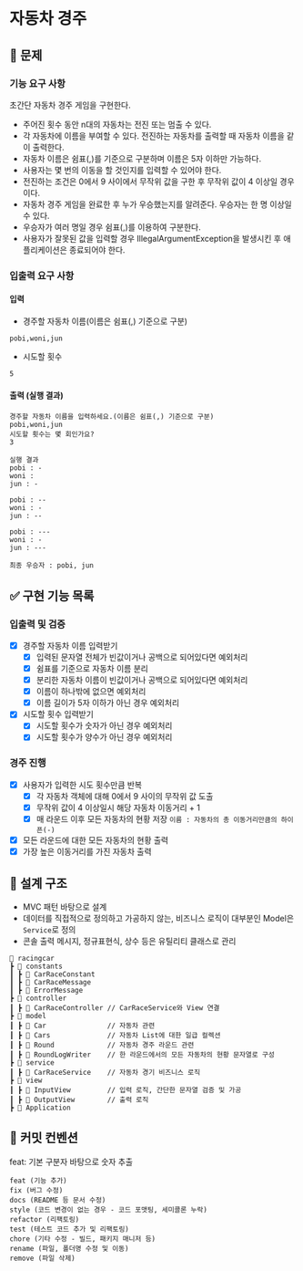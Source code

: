 # 자동차 경주

## 💭 문제
### 기능 요구 사항
초간단 자동차 경주 게임을 구현한다.

* 주어진 횟수 동안 n대의 자동차는 전진 또는 멈출 수 있다.
* 각 자동차에 이름을 부여할 수 있다. 전진하는 자동차를 출력할 때 자동차 이름을 같이 출력한다.
* 자동차 이름은 쉼표(,)를 기준으로 구분하며 이름은 5자 이하만 가능하다.
* 사용자는 몇 번의 이동을 할 것인지를 입력할 수 있어야 한다.
* 전진하는 조건은 0에서 9 사이에서 무작위 값을 구한 후 무작위 값이 4 이상일 경우이다.
* 자동차 경주 게임을 완료한 후 누가 우승했는지를 알려준다. 우승자는 한 명 이상일 수 있다.
* 우승자가 여러 명일 경우 쉼표(,)를 이용하여 구분한다.
* 사용자가 잘못된 값을 입력할 경우 IllegalArgumentException을 발생시킨 후 애플리케이션은 종료되어야 한다.

### 입출력 요구 사항
#### 입력
* 경주할 자동차 이름(이름은 쉼표(,) 기준으로 구분)
```
pobi,woni,jun
```
* 시도할 횟수
```
5
```
#### 출력 (실행 결과)
```
경주할 자동차 이름을 입력하세요.(이름은 쉼표(,) 기준으로 구분)
pobi,woni,jun
시도할 횟수는 몇 회인가요?
3

실행 결과
pobi : -
woni : 
jun : -

pobi : --
woni : -
jun : --

pobi : ---
woni : -
jun : ---

최종 우승자 : pobi, jun
```

## ✅ 구현 기능 목록
### 입출력 및 검증
- [x] 경주할 자동차 이름 입력받기
  - [x] 입력된 문자열 전체가 빈값이거나 공백으로 되어있다면 예외처리
  - [x] 쉼표를 기준으로 자동차 이름 분리
  - [x] 분리한 자동차 이름이 빈값이거나 공백으로 되어있다면 예외처리
  - [x] 이름이 하나밖에 없으면 예외처리
  - [x] 이름 길이가 5자 이하가 아닌 경우 예외처리
- [x] 시도할 횟수 입력받기
  - [x] 시도할 횟수가 숫자가 아닌 경우 예외처리
  - [x] 시도할 횟수가 양수가 아닌 경우 예외처리
### 경주 진행
- [x] 사용자가 입력한 시도 횟수만큼 반복
  - [x] 각 자동차 객체에 대해 0에서 9 사이의 무작위 값 도출
  - [x] 무작위 값이 4 이상일시 해당 자동차 이동거리 + 1
  - [x] 매 라운드 이후 모든 자동차의 현황 저장 `이름 : 자동차의 총 이동거리만큼의 하이픈(-)`
- [x] 모든 라운드에 대한 모든 자동차의 현황 출력 
- [x] 가장 높은 이동거리를 가진 자동차 출력

## 🏢 설계 구조
* MVC 패턴 바탕으로 설계
* 데이터를 직접적으로 정의하고 가공하지 않는, 비즈니스 로직이 대부분인 Model은 `Service`로 정의
* 콘솔 출력 메시지, 정규표현식, 상수 등은 유틸리티 클래스로 관리
```
📁 racingcar
┣ 📂 constants
┃ ┣ 📜 CarRaceConstant
┃ ┣ 📜 CarRaceMessage
┃ ┣ 📜 ErrorMessage
┣ 📂 controller
┃ ┣ 📜 CarRaceController // CarRaceService와 View 연결
┣ 📂 model
┃ ┣ 📜 Car               // 자동차 관련
┃ ┣ 📜 Cars              // 자동차 List에 대한 일급 컬렉션
┃ ┣ 📜 Round             // 자동차 경주 라운드 관련
┃ ┣ 📜 RoundLogWriter    // 한 라운드에서의 모든 자동차의 현황 문자열로 구성
┣ 📂 service
┃ ┣ 📜 CarRaceService    // 자동차 경기 비즈니스 로직
┣ 📂 view
┃ ┣ 📜 InputView         // 입력 로직, 간단한 문자열 검증 및 가공 
┃ ┣ 📜 OutputView        // 출력 로직
┣ 📜 Application
```

## 📍 커밋 컨벤션
feat: 기본 구분자 바탕으로 숫자 추출
```
feat (기능 추가)
fix (버그 수정)
docs (README 등 문서 수정)
style (코드 변경이 없는 경우 - 코드 포맷팅, 세미콜론 누락)
refactor (리팩토링)
test (테스트 코드 추가 및 리팩토링)
chore (기타 수정 - 빌드, 패키지 매니저 등)
rename (파일, 폴더명 수정 및 이동)
remove (파일 삭제)
```